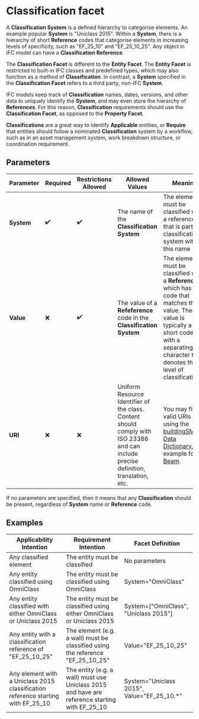 # Classification facet

A **Classification System** is a defined hierarchy to categorise elements. An example popular **System** is "Uniclass 2015". Within a **System**, there is a hierarchy of short **Reference** codes that categorise elements in increasing levels of specificity, such as "EF_25_10" and "EF_25_10_25". Any object in IFC model can have a **Classification Reference**.

The **Classification Facet** is different to the **Entity Facet**. The **Entity Facet** is restricted to built-in IFC classes and predefined types, which may also function as a method of **Classification**. In contrast, a **System** specified in the **Classification Facet** refers to a third party, non-IFC **System**.

IFC models keep track of **Classification** names, dates, versions, and other data to uniquely identify the **System**, and may even store the hierarchy of **References**. For this reason, **Classification** requirements should use the **Classification Facet**, as opposed to the **Property Facet**.

**Classifications** are a great way to identify **Applicable** entities, or **Require** that entities should follow a nominated **Classification** system by a workflow, such as in an asset management system, work breakdown structure, or coordination requirement.

## Parameters

| Parameter  | Required | Restrictions Allowed | Allowed Values                                                       | Meaning                                                                                                                                                                                                                                                                 |
| ---------- | -------- | -------------------- | -------------------------------------------------------------------- | ----------------------------------------------------------------------------------------------------------------------------------------------------------------------------------------------------------------------------------------------------------------------- |
| **System** | ✔️       | ✔️                 | The name of the **Classification System**                            | The element must be classified with a reference that is part of a classification system with this name                                                                                                                                                                  |
| **Value**  | ❌       | ✔️                 | The value of a **Refeference** code in the **Classification System** | The element must be classified with a **Reference** which has a code that matches this value. The value is typically a short code with a separating character that denotes the level of classification                                                                  |
| **URI**    | ❌       | ❌                   | Uniform Resource Identifier of the class. Content should comply with ISO 23386 and can include precise definition, translation, etc. | You may find valid URIs using the [buildingSMART Data Dictionary](https://search.bsdd.buildingsmart.org/), for example for a [Beam](https://identifier.buildingsmart.org/uri/buildingsmart/ifc/4.3/class/IfcBeam). |

If no parameters are specified, then it means that any **Classification** should be present, regardless of **System** name or **Reference** code.

## Examples

Applicability Intention | Requirement Intention | Facet Definition
--- | --- | ---
Any classified element | The entity must be classified | No parameters
Any entity classified using OmniClass | The entity must be classified using OmniClass | System="OmniClass"
Any entity classified with either OmniClass or Uniclass 2015 | The entity must be classified using either OmniClass or Uniclass 2015 | System=["OmniClass", "Uniclass 2015"]
Any entity with a classification reference of "EF_25_10_25" | The element (e.g. a wall) must be classified using the reference "EF_25_10_25" | Value="EF_25_10_25"
Any element with a Uniclass 2015 classification reference starting with EF_25_10 | The entity (e.g. a wall) must use Uniclass 2015 and have are reference starting with EF_25_10 | System="Uniclass 2015", Value="EF_25_10.*"
